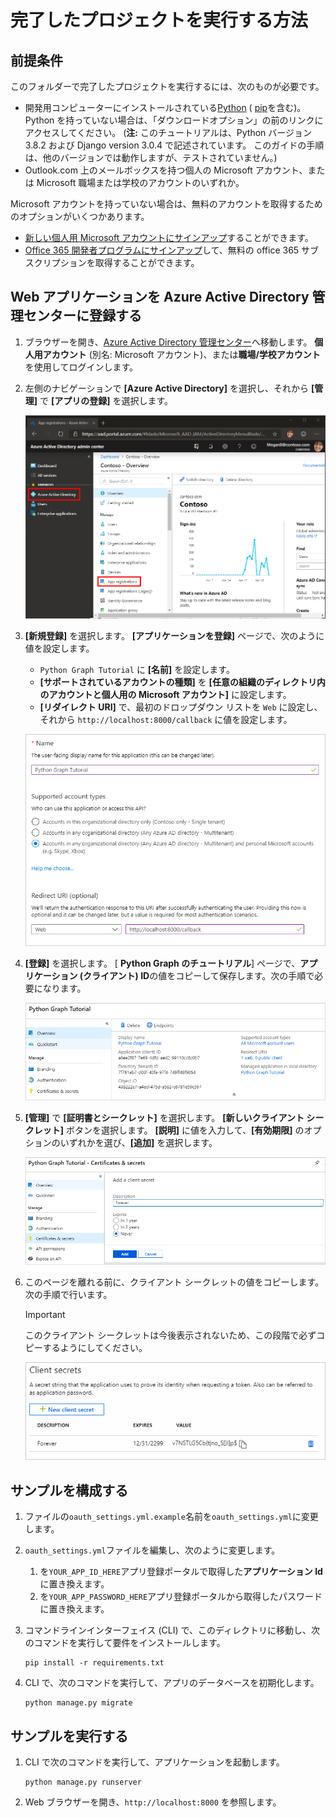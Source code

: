 # <a name="how-to-run-the-completed-project"></a>完了したプロジェクトを実行する方法

## <a name="prerequisites"></a>前提条件

このフォルダーで完了したプロジェクトを実行するには、次のものが必要です。

- 開発用コンピューターにインストールされている[Python](https://www.python.org/) ( [pip](https://pypi.org/project/pip/)を含む)。 Python を持っていない場合は、「ダウンロードオプション」の前のリンクにアクセスしてください。 (**注:** このチュートリアルは、Python バージョン3.8.2 および Django version 3.0.4 で記述されています。 このガイドの手順は、他のバージョンでは動作しますが、テストされていません。)
- Outlook.com 上のメールボックスを持つ個人の Microsoft アカウント、または Microsoft 職場または学校のアカウントのいずれか。

Microsoft アカウントを持っていない場合は、無料のアカウントを取得するためのオプションがいくつかあります。

- [新しい個人用 Microsoft アカウントにサインアップ](https://signup.live.com/signup?wa=wsignin1.0&rpsnv=12&ct=1454618383&rver=6.4.6456.0&wp=MBI_SSL_SHARED&wreply=https://mail.live.com/default.aspx&id=64855&cbcxt=mai&bk=1454618383&uiflavor=web&uaid=b213a65b4fdc484382b6622b3ecaa547&mkt=E-US&lc=1033&lic=1)することができます。
- [Office 365 開発者プログラムにサインアップ](https://developer.microsoft.com/office/dev-program)して、無料の office 365 サブスクリプションを取得することができます。

## <a name="register-a-web-application-with-the-azure-active-directory-admin-center"></a>Web アプリケーションを Azure Active Directory 管理センターに登録する

1. ブラウザーを開き、[Azure Active Directory 管理センター](https://aad.portal.azure.com)へ移動します。 **個人用アカウント** (別名: Microsoft アカウント)、または**職場/学校アカウント**を使用してログインします。

1. 左側のナビゲーションで **[Azure Active Directory]** を選択し、それから **[管理]** で **[アプリの登録]** を選択します。

    ![アプリの登録のスクリーンショット ](/tutorial/images/aad-portal-app-registrations.png)

1. **[新規登録]** を選択します。 **[アプリケーションを登録]** ページで、次のように値を設定します。

    - `Python Graph Tutorial` に **[名前]** を設定します。
    - **[サポートされているアカウントの種類]** を **[任意の組織のディレクトリ内のアカウントと個人用の Microsoft アカウント]** に設定します。
    - **[リダイレクト URI]** で、最初のドロップダウン リストを `Web` に設定し、それから `http://localhost:8000/callback` に値を設定します。

    ![[アプリケーションを登録する] ページのスクリーンショット](/tutorial/images/aad-register-an-app.png)

1. **[登録]** を選択します。 [ **Python Graph のチュートリアル**] ページで、**アプリケーション (クライアント) ID**の値をコピーして保存します。次の手順で必要になります。

    ![新しいアプリ登録のアプリケーション ID のスクリーンショット](/tutorial/images/aad-application-id.png)

1. **[管理]** で **[証明書とシークレット]** を選択します。 **[新しいクライアント シークレット]** ボタンを選択します。 **[説明]** に値を入力して、**[有効期限]** のオプションのいずれかを選び、**[追加]** を選択します。

    ![[クライアントシークレットの追加] ダイアログのスクリーンショット](/tutorial/images/aad-new-client-secret.png)

1. このページを離れる前に、クライアント シークレットの値をコピーします。 次の手順で行います。

    > [!IMPORTANT]
    > このクライアント シークレットは今後表示されないため、この段階で必ずコピーするようにしてください。

    ![新規追加されたクライアント シークレットのスクリーンショット](/tutorial/images/aad-copy-client-secret.png)

## <a name="configure-the-sample"></a>サンプルを構成する

1. ファイルの`oauth_settings.yml.example`名前を`oauth_settings.yml`に変更します。
1. `oauth_settings.yml`ファイルを編集し、次のように変更します。
    1. を`YOUR_APP_ID_HERE`アプリ登録ポータルで取得した**アプリケーション Id**に置き換えます。
    1. を`YOUR_APP_PASSWORD_HERE`アプリ登録ポータルから取得したパスワードに置き換えます。
1. コマンドラインインターフェイス (CLI) で、このディレクトリに移動し、次のコマンドを実行して要件をインストールします。

    ```Shell
    pip install -r requirements.txt
    ```

1. CLI で、次のコマンドを実行して、アプリのデータベースを初期化します。

    ```Shell
    python manage.py migrate
    ```

## <a name="run-the-sample"></a>サンプルを実行する

1. CLI で次のコマンドを実行して、アプリケーションを起動します。

    ```Shell
    python manage.py runserver
    ```

1. Web ブラウザーを開き、`http://localhost:8000` を参照します。
